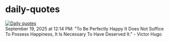 # daily-quotes
[![Daily quotes](https://github.com/ceepu8/daily-quotes/actions/workflows/daily-quote.yml/badge.svg)](https://github.com/ceepu8/daily-quotes/actions/workflows/daily-quote.yml)<br/>
September 19, 2025 at 12:14 PM: "To Be Perfectly Happy It Does Not Suffice To Possess Happiness, It Is Necessary To Have Deserved It." - Victor Hugo

